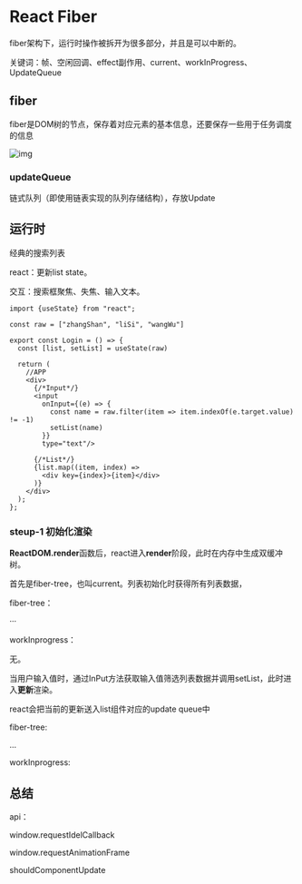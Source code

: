 # React Fiber

fiber架构下，运行时操作被拆开为很多部分，并且是可以中断的。



关键词：帧、空闲回调、effect副作用、current、workInProgress、UpdateQueue



## fiber

fiber是DOM树的节点，保存着对应元素的基本信息，还要保存一些用于任务调度的信息

![img](https://p1-jj.byteimg.com/tos-cn-i-t2oaga2asx/gold-user-assets/2018/3/25/1625d95bc781908d~tplv-t2oaga2asx-jj-mark:3024:0:0:0:q75.png)



### updateQueue

链式队列（即使用链表实现的队列存储结构），存放Update



## 运行时

经典的搜索列表

react：更新list state。

交互：搜索框聚焦、失焦、输入文本。

~~~tsx
import {useState} from "react";

const raw = ["zhangShan", "liSi", "wangWu"]

export const Login = () => {
  const [list, setList] = useState(raw)

  return (
    //APP
    <div>
      {/*Input*/}
      <input
        onInput={(e) => {
          const name = raw.filter(item => item.indexOf(e.target.value) != -1)
          setList(name)
        }}
        type="text"/>

      {/*List*/}
      {list.map((item, index) =>
        <div key={index}>{item}</div>
      )}
    </div>
  );
};

~~~





### steup-1 初始化渲染

**ReactDOM.render**函数后，react进入**render**阶段，此时在内存中生成双缓冲树。

首先是fiber-tree，也叫current。列表初始化时获得所有列表数据，

fiber-tree：

···

workInprogress：

无。



当用户输入值时，通过InPut方法获取输入值筛选列表数据并调用setList，此时进入**更新**渲染。

react会把当前的更新送入list组件对应的update queue中

fiber-tree:

...

workInprogress:











## 总结

api：

window.requestIdelCallback

window.requestAnimationFrame

shouldComponentUpdate
